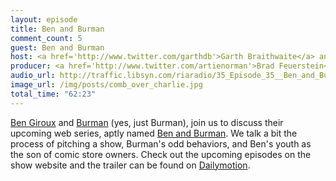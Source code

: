 ```yaml
---
layout: episode
title: Ben and Burman
comment_count: 5
guest: Ben and Burman
host: <a href='http://www.twitter.com/garthdb'>Garth Braithwaite</a> and <a href='http://www.twitter.com/leifwells'>Leif Wells</a>
producer: <a href='http://www.twitter.com/artienorman'>Brad Feuerstein</a>
audio_url: http://traffic.libsyn.com/riaradio/35_Episode_35__Ben_and_Burman.m4a.mp3
image_url: /img/posts/comb_over_charlie.jpg
total_time: "62:23"
---
```

[Ben Giroux](http://www.twitter.com/bengiroux) and [Burman](http://www.twitter.com/scottburman1) (yes, just Burman), join us to discuss their upcoming web series, aptly named [Ben and Burman](http://benandburman.com/).  We talk a bit the process of pitching a show, Burman's odd behaviors, and Ben's youth as the son of comic store owners.  Check out the upcoming episodes on the show website and the trailer can be found on [Dailymotion](http://www.dailymotion.com/video/xl1ex4_ben-and-burman-trailer_fun).